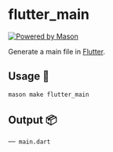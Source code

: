 # flutter_main

[![Powered by Mason](https://img.shields.io/endpoint?url=https%3A%2F%2Ftinyurl.com%2Fmason-badge)](https://github.com/felangel/mason)

Generate a main file in [Flutter][1].

## Usage 🚀

```sh
mason make flutter_main
```

## Output 📦

```sh
── main.dart
```

[1]: https://flutter.dev
[2]: https://github.com/felangel/bloc
